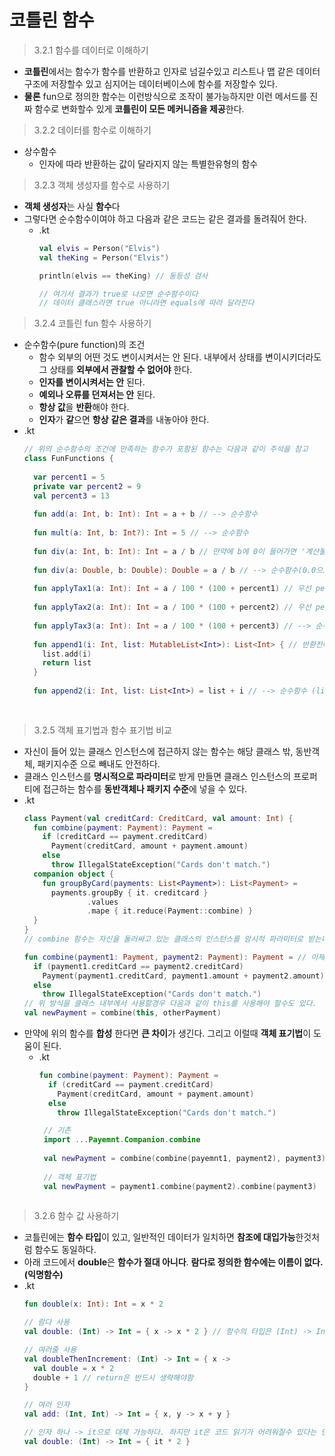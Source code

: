 코틀린 함수
===
> 3.2.1 함수를 데이터로 이해하기
* **코틀린**에서는 함수가 함수를 반환하고 인자로 넘길수있고 리스트나 맵 같은 데이터 구조에 저장할수 있고 심지어는 데이터베이스에 함수를 저장할수 있다.
* **물론** fun으로 정의한 함수는 이런방식으로 조작이 불가능하지만 이런 메서드를 진짜 함수로 변화할수 있게 **코틀린이 모든 메커니즘을 제공**한다.

> 3.2.2 데이터를 함수로 이해하기
* 상수함수
  * 인자에 따라 반환하는 값이 달라지지 않는 특별한유형의 함수

> 3.2.3 객체 생성자를 함수로 사용하기
* **객체 생성자**는 사실 **함수**다
* 그렇다면 순수함수이여야 하고 다음과 같은 코드는 같은 결과를 돌려줘어 한다.
  * .kt
    ```kotlin
    val elvis = Person("Elvis")
    val theKing = Person("Elvis")
  
    println(elvis == theKing) // 동등성 검사

    // 여기서 결과가 true로 나오면 순수함수이다
    // 데이터 클래스라면 true 아니라면 equals에 따라 달라진다

> 3.2.4 코틀린 fun 함수 사용하기
* 순수함수(pure function)의 조건
  * 함수 외부의 어떤 것도 변이시켜서는 안 된다. 내부에서 상태를 변이시키더라도 그 상태를 **외부에서 관찰할 수 없어야** 한다.
  * **인자를 변이시켜서는 안** 된다.
  * **예외나 오류를 던져서는 안** 된다.
  * **항상 값**을 **반환**해야 한다.
  * **인자**가 **같**으면 **항상** **같은 결과**를 내놓아야 한다.
* .kt
  ```kotlin
  // 위의 순수함수의 조건에 만족하는 함수가 포함된 함수는 다음과 같이 주석을 참고
  class FunFunctions {
    
    var percent1 = 5
    private var percent2 = 9
    val percent3 = 13
    
    fun add(a: Int, b: Int): Int = a + b // --> 순수함수
    
    fun mult(a: Int, b: Int?): Int = 5 // --> 순수함수
    
    fun div(a: Int, b: Int): Int = a / b // 만약에 b에 0이 들어가면 '계산불가'로 Exception이 발생하여 순수함수가 아니다.
    
    fun div(a: Double, b: Double): Double = a / b // --> 순수함수(0.0으로 나누면 infinity, -infinity가 출력되고 이는 double의 인스턴스이기 때문이다.)
    
    fun applyTax1(a: Int): Int = a / 100 * (100 + percent1) // 우선 percent1가 변경되지 않아서 순수함수이지만 percent2가 항상 바뀔수 있기 때문에 안전하지 않다.
    
    fun applyTax2(a: Int): Int = a / 100 * (100 + percent2) // 우선 percent2가 변경되지 않아서 순수함수이지만 percent2가 항상 바뀔수 있기 때문에 안전하지 않다.
    
    fun applyTax3(a: Int): Int = a / 100 * (100 + percent3) // --> 순수함수 (percent3가 상수이기 때문이다.)
    
    fun append1(i: Int, list: MutableList<Int>): List<Int> { // 반환전에 list를 변이시키고 함수밖에서 관찰까지 가능하니 순수함수가 아니다.
      list.add(i)
      return list
    }
    
    fun append2(i: Int, list: List<Int>) = list + i // --> 순수함수 (list + i 는 list + i라는 새로운(불변) 리스트를 만들어내는것이라서 순수함수다.)
    
    
> 3.2.5 객체 표기법과 함수 표기법 비교
* 자신이 들어 있는 클래스 인스턴스에 접근하지 않는 함수는 해당 클래스 밖, 동반객체, 패키지수준 으로 빼내도 안전하다.
* 클래스 인스턴스를 **명시적으로 파라미터**로 받게 만들면 클래스 인스턴스의 프로퍼티에 접근하는 함수를 **동반객체나 패키지 수준**에 넣을 수 있다.
* .kt
  ```kotlin
  class Payment(val creditCard: CreditCard, val amount: Int) {
    fun combine(payment: Payment): Payment =
      if (creditCard == payment.creditCard)
        Payment(creditCard, amount + payment.amount)
      else
        throw IllegalStateException("Cards don't match.")
    companion object {
      fun groupByCard(payments: List<Payment>): List<Payment> =
        payments.groupBy { it. creditcard }
                .values
                .mape { it.reduce(Payment::combine) }
    }
  }
  // combine 함수는 자신을 둘러싸고 있는 클래스의 인스턴스를 암시적 파라미터로 받는다. 만약 이 파라미터를 명시하게 만들면 패키지수준이나 동반 객체안에 위치시킬 수 있다. 예를들어서 다음과 같다.
  
  fun combine(payment1: Payment, payment2: Payment): Payment = // 이제 굳이 creditCard가 필요하지 않으니까 클래스를 벗어나 밖에서도 사용가능하다.
    if (payment1.creditCard == payment2.creditCard)
      Payment(payment1.creditCard, payment1.amount + payment2.amount)
    else
      throw IllegalStateException("Cards don't match.")
  // 위 방식을 클래스 내부에서 사용할경우 다음과 같이 this를 사용해야 할수도 있다.
  val newPayment = combine(this, otherPayment)
* 만약에 위의 함수를 **합성** 한다면 **큰 차이**가 생긴다. 그리고 이럴때 **객체 표기법**이 도움이 된다.
  * .kt
    ```kotlin
    fun combine(payment: Payment): Payment =
      if (creditCard == payment.creditCard)
        Payment(creditCard, amount + payment.amount)
      else
        throw IllegalStateException("Cards don't match.")
    
     // 기존
     import ...Payemnt.Companion.combine
     
     val newPayment = combine(combine(payemnt1, payment2), payment3)
     
     // 객체 표기법
     val newPayment = payment1.combine(payment2).combine(payment3)
     
> 3.2.6 함수 값 사용하기
* 코틀린에는 **함수 타입**이 있고, 일반적인 데이터가 일치하면 **참조에 대입가능**한것처럼 함수도 동일하다.
* 아래 코드에서 **double**은 **함수가 절대 아니다**. **람다로 정의한 함수에는 이름이 없다.(익명함수)**
* .kt
  ```kotlin
  fun double(x: Int): Int = x * 2
  
  // 람다 사용
  val double: (Int) -> Int = { x -> x * 2 } // 함수의 타입은 (Int) -> Int
  
  // 여러줄 사용
  val doubleThenIncrement: (Int) -> Int = { x ->
    val double = x * 2
    double + 1 // return은 반드시 생략해야함
  }
  
  // 여러 인자
  val add: (Int, Int) -> Int = { x, y -> x + y }
  
  // 인자 하나 -> it으로 대체 가능하다. 하지만 it은 코드 읽기가 어려워질수 있다는 단점을 가지고 있다.
  val double: (Int) -> Int = { it * 2 } 
    
